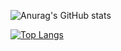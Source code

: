 ![Anurag's GitHub stats](https://github-readme-stats.vercel.app/api?username=pedrowemanuel&show_icons=true&theme=dracula)

[![Top Langs](https://github-readme-stats.vercel.app/api/top-langs/?username=pedrowemanuel&show_icons=true&theme=dracula)](https://github.com/anuraghazra/github-readme-stats)
